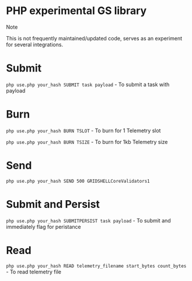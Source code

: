 # PHP experimental GS library

> [!NOTE]  
> This is not frequently maintained/updated code, serves as an experiment for several integrations.

# Submit
`php use.php your_hash SUBMIT task payload` - To submit a task with payload

# Burn
`php use.php your_hash BURN TSLOT` - To burn for 1 Telemetry slot

`php use.php your_hash BURN TSIZE` - To burn for 1kb Telemetry size

# Send
`php use.php your_hash SEND 500 GRIDSHELLCoreValidators1`

# Submit and Persist
`php use.php your_hash SUBMITPERSIST task payload` - To submit and immediately flag for peristance

# Read 
`php use.php your_hash READ telemetry_filename start_bytes count_bytes` - To read telemetry file
